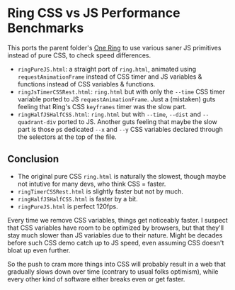 # Ring CSS vs JS Performance Benchmarks

This ports the parent folder's [One Ring](https://chenglou.me/pure-css-shaders-art/ring.html) to use various saner JS primitives instead of pure CSS, to check speed differences.

- `ringPureJS.html`: a straight port of `ring.html`, animated using `requestAnimationFrame` instead of CSS timer and JS variables & functions instead of CSS variables & functions.
- `ringJsTimerCSSRest.html`: `ring.html` but with only the `--time` CSS timer variable ported to JS `requestAnimationFrame`. Just a (mistaken) guts feeling that Ring's CSS `keyframes` timer was the slow part.
- `ringHalfJSHalfCSS.html`: `ring.html` but with `--time`, `--dist` and `--quadrant-div` ported to JS. Another guts feeling that maybe the slow part is those `p`s dedicated `--x` and `--y` CSS variables declared through the selectors at the top of the file.

## Conclusion

- The original pure CSS `ring.html` is naturally the slowest, though maybe not intutive for many devs, who think CSS = faster.
- `ringTimerCSSRest.html` is slightly faster but not by much.
- `ringHalfJSHalfCSS.html` is faster by a bit.
- `ringPureJS.html` is perfect 120fps.

Every time we remove CSS variables, things get noticeably faster. I suspect that CSS variables have room to be optimized by browsers, but that they'll stay much slower than JS variables due to their nature. Might be decades before such CSS demo catch up to JS speed, even assuming CSS doesn't bloat up even further.

So the push to cram more things into CSS will probably result in a web that gradually slows down over time (contrary to usual folks optimism), while every other kind of software either breaks even or get faster.
